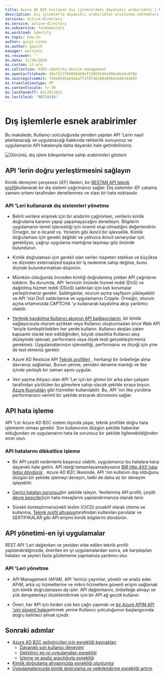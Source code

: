 ```yaml
---
title: Azure AD B2C kullanan dış işlemlerdeki dayanıklı arabirimler | Microsoft Docs
description: Dış işlemlerle dayanıklı arabirimler oluşturma yöntemleri
services: active-directory
ms.service: active-directory
ms.subservice: fundamentals
ms.workload: identity
ms.topic: how-to
author: gargi-sinha
ms.author: gasinh
manager: martinco
ms.reviewer: ''
ms.date: 11/30/2020
ms.custom: it-pro
ms.collection: M365-identity-device-management
ms.openlocfilehash: 58ef522f5b048db0ef120625d9e894c8e14c070e
ms.sourcegitcommit: f28ebb95ae9aaaff3f87d8388a09b41e0b3445b5
ms.translationtype: MT
ms.contentlocale: tr-TR
ms.lasthandoff: 03/29/2021
ms.locfileid: "98724416"
---
```

# <a name="resilient-interfaces-with-external-processes"></a>Dış işlemlerle esnek arabirimler

Bu makalede, Kullanıcı yolculuğunda yeniden yapılan API 'Lerin nasıl planlanacağı ve uygulanacağı hakkında rehberlik sunuyoruz ve uygulamanızı API hatalarıyla daha dayanıklı hale getirebilirsiniz.

![Görüntü, dış işlem bileşenlerine sahip arabirimleri gösterir](media/resilient-external-processes/external-processes-architecture.png)

## <a name="ensure-correct-placement-of-the-apis"></a>API 'lerin doğru yerleştirmesini sağlayın

Kimlik deneyimi çerçevesi (ıEF) ilkeleri, bir [RESTAN API teknik profili](../../active-directory-b2c/restful-technical-profile.md)kullanarak bir dış sistemi çağırmanızı sağlar. Dış sistemler ıEF çalışma zamanı ortamı tarafından denetlenmez ve olası bir hata noktasıdır.

### <a name="how-to-manage-external-systems-using-apis"></a>API 'Leri kullanarak dış sistemleri yönetme

- Belirli verilere erişmek için bir arabirim çağrılırken, verilerin kimlik doğrulama kararını yapıp yapamayacağını denetleyin. Bilgilerin uygulamanın temel işlevselliği için önemli olup olmadığını değerlendirin. Örneğin, bir e-ticaret vs. Yönetim gibi ikincil bir işlevsellik. Kimlik doğrulaması için gerekli değildir ve yalnızca ikincil senaryolar için gerekliyse, çağrıyı uygulama mantığına taşımayı göz önünde bulundurun.

- Kimlik doğrulaması için gerekli olan veriler nispeten statikse ve küçükse ve dizinden externalized başka bir iş nedenine sahip değilse, bunu dizinde bulundurmaktan düşünün.

- Mümkün olduğunda önceden kimliği doğrulanmış yoldan API çağrılarını kaldırın. Bu durumda, API 'lerinizin önünde hizmet reddi (DoS) ve dağıtılmış hizmet reddi (DDoS) saldırıları için katı korumalar yerleştirmeniz gerekir. Saldırganlar, oturum açma sayfasını yükleyebilir ve API 'nizi DoS saldırılarına ve uygulamanızı Cripple. Örneğin, oturum açma ortamınızda CAPTCHA 'yı kullanarak kaydolma akışı yardımcı olabilir.

- [Yerleşik kaydolma Kullanıcı akışının API bağlayıcılarını,](../../active-directory-b2c/api-connectors-overview.md) bir kimlik sağlayıcısıyla oturum açtıktan veya Kullanıcı oluşturmadan önce Web API 'leriyle tümleştirilebilen her yerde kullanın. Kullanıcı akışları zaten kapsamlı olarak test edildiğinden, büyük olasılıkla Kullanıcı akış düzeyinde işlevsel, performans veya ölçek testi gerçekleştirmeniz gerekmez. Uygulamalarınızın işlevselliği, performansı ve ölçeği için yine de test etmeniz gerekir.

- Azure AD Restsize API [Teknik profilleri](../../active-directory-b2c/restful-technical-profile.md) , herhangi bir önbelleğe alma davranışı sağlamaz. Bunun yerine, yeniden deneme mantığı ve ilke içinde yerleşik bir zaman aşımı uygular.

- Veri yazma ihtiyacı olan API 'Ler için bir görevi bir arka plan çalışanı tarafından yürütülen bu görevlere sahip olacak şekilde sıraya koyun. [Azure Kuyrukları](../../storage/queues/storage-queues-introduction.md) gibi hizmetler kullanılabilir. Bu, API 'nin ilke yürütme performansını verimli bir şekilde artırarak dönmesini sağlar.  

## <a name="api-error-handling"></a>API hata işleme

API 'Ler Azure AD B2C sistem dışında yaşar, teknik profilde doğru hata işlemenin olması gerekir. Son kullanıcının düzgün şekilde haberdar olduğundan ve uygulamanın hata ile sorunsuz bir şekilde ilgilenebildiğinden emin olun.

### <a name="how-to-gracefully-handle-api-errors"></a>API hatalarını dikkatlice işleme

- Bir API çeşitli nedenlerle başarısız olabilir, uygulamanızı bu hatalara karşı dayanıklı hale getirir. API isteği tamamlayamadıysanız [BIR http 4XX hata Iletisi döndürür](../../active-directory-b2c/restful-technical-profile.md#returning-validation-error-message) . Azure AD B2C ilkesinde, API 'nin kullanım dışı olduğunu düzgün bir şekilde işlemeyi deneyin, belki de daha az bir deneyim işleyebilir.

- [Geçici hataları sorunsuz](../../active-directory-b2c/restful-technical-profile.md#error-handling)bir şekilde işleyin. Yenilenmiş API profili, çeşitli [devre kesicileri](/azure/architecture/patterns/circuit-breaker)için hata mesajlarını yapılandırmanıza olanak tanır.

- Sürekli tümleştirme/sürekli teslim (CICD) proaktif olarak izleme ve kullanma, [Teknik profil altyapısı](../../active-directory-b2c/restful-technical-profile.md)tarafından kullanılan parolalar ve SERTIFIKALAR gibi API erişimi kimlik bilgilerini döndürün.

## <a name="api-management---best-practices"></a>API yönetimi-en iyi uygulamalar

REST API 'Leri dağıtırken ve yeniden elde edilen teknik profili yapılandırdığınızda, önerilen en iyi uygulamalardan sonra, sık karşılaşılan hataları ve şeyleri fazla gözlememe yapmanıza yardımcı olur.

### <a name="how-to-manage-apis"></a>API 'Leri yönetme

- API Management (APıM), API 'lerinizi yayımlar, yönetir ve analiz eder. APıM, arka uç hizmetlerine ve mikro hizmetlere güvenli erişim sağlamak için kimlik doğrulamasını da işler. API dağıtımlarını, önbelleğe almayı ve yük dengelemeyi ölçeklendirmek için bir API ağ geçidi kullanın.

- Öneri, her API için birden çok kez çağrı yapmak ve [bir Azure APIM API 'sini güvenli hale](../../active-directory-b2c/secure-api-management.md?tabs=app-reg-ga)getirmek yerine Kullanıcı yolculuğunun başlangıcında doğru belirteci almak içindir.

## <a name="next-steps"></a>Sonraki adımlar

- [Azure AD B2C geliştiricileri için esnekliği kaynakları](resilience-b2c.md)
  - [Dayanıklı son kullanıcı deneyimi](resilient-end-user-experience.md)
  - [Geliştirici en iyi uygulamaları esnekliği](resilience-b2c-developer-best-practices.md)
  - [İzleme ve analiz aracılığıyla esnekliği](resilience-with-monitoring-alerting.md)
- [Kimlik doğrulama altyapınızda esnekliği oluşturma](resilience-in-infrastructure.md)
- [Uygulamalarınızda kimlik doğrulama ve yetkilendirme esnekliği artırın](resilience-app-development-overview.md)